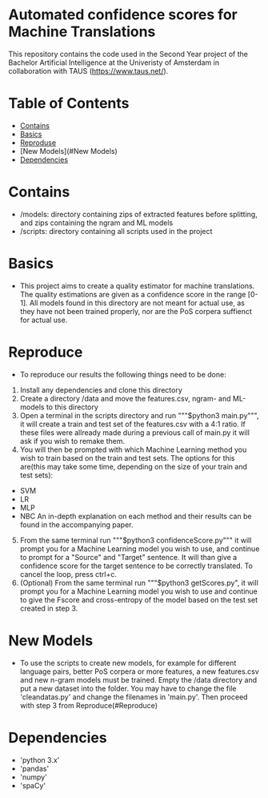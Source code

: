# Automated confidence scores for Machine Translations

This repository contains the code used in the Second Year project of the Bachelor Artificial Intelligence at the Univeristy of Amsterdam in collaboration with TAUS (https://www.taus.net/).

# Table of Contents
- [Contains](#Contains)
- [Basics](#Basics)
- [Reproduse](#Reproduse)
- [New Models](#New Models)
- [Dependencies](#Dependencies)

# Contains
- /models: directory containing zips of extracted features before splitting, and zips containing the ngram and ML models
- /scripts: directory containing all scripts used in the project

# Basics
- This project aims to create a quality estimator for machine translations. The quality estimations are given as a confidence score in the range \[0-1\]. All models found in this directory are not meant for actual use, as they have not been trained properly, nor are the PoS corpera suffienct for actual use.

# Reproduce
- To reproduce our results the following things need to be done:
1. Install any dependencies and clone this directory
2. Create a directory /data and move the features.csv, ngram- and ML-models to this directory
3. Open a terminal in the scripts directory and run """$python3 main.py""", it will create a train and test set of the features.csv with a 4:1 ratio. If these files were allready made during a previous call of main.py it will ask if you wish to remake them.
4. You will then be prompted with which Machine Learning method you wish to train based on the train and test sets. The options for this are(this may take some time, depending on the size of your train and test sets):
  - SVM
  - LR
  - MLP
  - NBC
An in-depth explanation on each method and their results can be found in the accompanying paper.
5. From the same terminal run """$python3 confidenceScore.py""" it will prompt you for a Machine Learning model you wish to use, and continue to prompt for a "Source" and "Target" sentence. It will than give a confidence score for the target sentence to be correctly translated. To cancel the loop, press ctrl+c.
6. (Optional) From the same terminal run """$python3 getScores.py", it will prompt you for a Machine Learning model you wish to use and continue to give the Fscore and cross-entropy of the model based on the test set created in step 3.

# New Models
- To use the scripts to create new models, for example for different language pairs, better PoS corpera or more features, a new features.csv and new n-gram models must be trained. Empty the /data directory and put a new dataset into the folder. You may have to change the file 'cleandatas.py' and change the filenames in 'main.py'. Then proceed with step 3 from Reproduce(#Reproduce)

# Dependencies
- 'python 3.x'
- 'pandas'
- 'numpy'
- 'spaCy'
